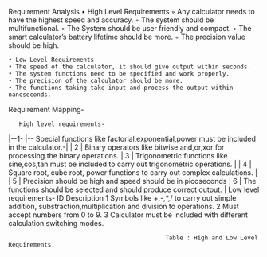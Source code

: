 
Requirement Analysis
    • High Level Requirements
        ◦ Any calculator needs to have the highest speed and accuracy.
        ◦ The system should be multifunctional.
        ◦ The System should be user friendly and compact.
        ◦ The smart calculator’s battery lifetime should be more.
        ◦ The precision value should be high.

    • Low Level Requirements
    • The speed of the calculator, it should give output within seconds.
    • The system functions need to be specified and work properly.
    • The precision of the calculator should be more.
    • The functions taking take input and process the output within nanoseconds.
Requirement Mapping-

       High level requirements-

|--1-     |--            Special functions like factorial,exponential,power must be included in the calculator.-|
|  2     |           Binary operators like bitwise and,or,xor for processing the binary operations.
| 3   |           Trigonometric functions like sine,cos,tan must be included to carry out trigonometric operations.   |
|  4   |        Square root, cube root, power functions to carry out complex calculations.  |
|  5 |          Precision should be high and speed should be in picoseconds
|  6 |            The functions should be selected and should produce correct output. |
Low level requirements-
ID
Description
1
Symbols like +,-,*,/ to carry out simple addition, substraction,multiplication and division to operations.
2
Must accept numbers from 0 to 9.
3
Calculator must be included with different calculation switching modes.

                                                Table : High and Low Level Requirements.


